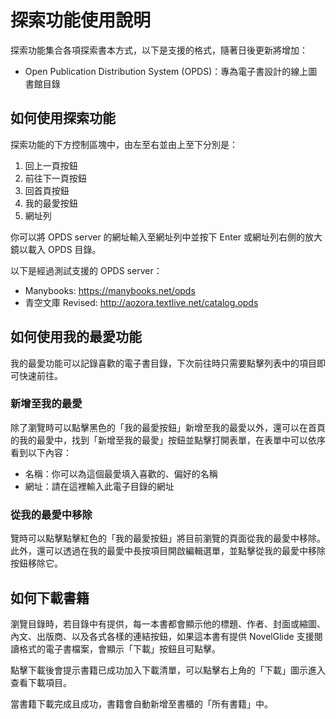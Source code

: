# 探索功能使用說明
探索功能集合各項探索書本方式，以下是支援的格式，隨著日後更新將增加：

- Open Publication Distribution System (OPDS)：專為電子書設計的線上圖書館目錄


## 如何使用探索功能
探索功能的下方控制區塊中，由左至右並由上至下分別是：

1. 回上一頁按鈕
2. 前往下一頁按鈕
3. 回首頁按鈕
4. 我的最愛按鈕
5. 網址列

你可以將 OPDS server 的網址輸入至網址列中並按下 Enter 或網址列右側的放大鏡以載入 OPDS 目錄。

以下是經過測試支援的 OPDS server：
- Manybooks: https://manybooks.net/opds
- 青空文庫 Revised: http://aozora.textlive.net/catalog.opds

## 如何使用我的最愛功能
我的最愛功能可以記錄喜歡的電子書目錄，下次前往時只需要點擊列表中的項目即可快速前往。

### 新增至我的最愛
除了瀏覽時可以點擊黑色的「我的最愛按鈕」新增至我的最愛以外，還可以在首頁的我的最愛中，找到「新增至我的最愛」按鈕並點擊打開表單，在表單中可以依序看到以下內容：
- 名稱：你可以為這個最愛填入喜歡的、偏好的名稱
- 網址：請在這裡輸入此電子目錄的網址

### 從我的最愛中移除
覽時可以點擊點擊紅色的「我的最愛按鈕」將目前瀏覽的頁面從我的最愛中移除。此外，還可以透過在我的最愛中長按項目開啟編輯選單，並點擊從我的最愛中移除按鈕移除它。

## 如何下載書籍
瀏覽目錄時，若目錄中有提供，每一本書都會顯示他的標題、作者、封面或縮圖、內文、出版商、以及各式各樣的連結按鈕，如果這本書有提供 NovelGlide 支援閱讀格式的電子書檔案，會顯示「下載」按鈕且可點擊。

點擊下載後會提示書籍已成功加入下載清單，可以點擊右上角的「下載」圖示進入查看下載項目。

當書籍下載完成且成功，書籍會自動新增至書櫃的「所有書籍」中。
